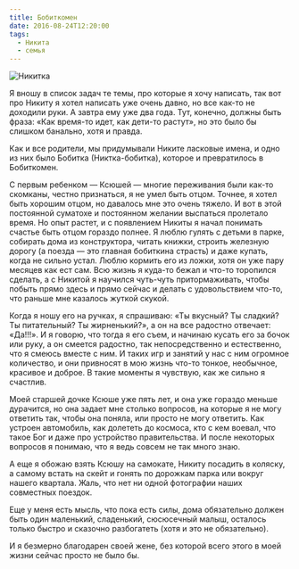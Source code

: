 ```yaml
---
title: Бобиткомен
date: 2016-08-24T12:20:00
tags:
  - Никита
  - семья
---
```


![Никитка](/images/nikita.jpg)

Я вношу в список задач те темы, про которые я хочу написать, так вот про Никиту я хотел написать уже очень давно, но все
как-то не доходили руки. А завтра ему уже два года. Тут, конечно, должны быть фраза: «Как время-то идет, как дети-то
растут», но это было бы слишком банально, хотя и правда.

Как и все родители, мы придумывали Никите ласковые имена, и одно из них было Бобитка (Никтка-бобитка), которое и
превратилось в Бобиткомен.

С первым ребенком — Ксюшей — многие переживания были как-то скомканы, честно признаться, я не умел быть отцом. Точнее, я
хотел быть хорошим отцом, но давалось мне это очень тяжело. И вот в этой постоянной суматохе и постоянном желании
выспаться пролетало время. Но опыт растет, и с появлением Никиты я начал понимать счастье быть отцом гораздо полнее. Я
люблю гулять с детьми в парке, собирать дома из конструктора, читать книжки, строить железную дорогу (а поезда — это
главная бобиткина страсть) и даже купать, когда не сильно устал. Люблю кормить его из ложки, хотя он уже пару месяцев
как ест сам. Всю жизнь я куда-то бежал и что-то торопился сделать, а с Никитой я научился чуть-чуть притормаживать,
чтобы побыть прямо здесь и прямо сейчас и делать с удовольствием что-то, что раньше мне казалось жуткой скукой.

Когда я ношу его на ручках, я спрашиваю: «Ты вкусный? Ты сладкий? Ты питательный? Ты жирненький?», а он на все радостно
отвечает: «Да!!!». И я говорю, что тогда я его съем, и начинаю кусать его за бочок или руку, а он смеется радостно, так
непосредственно и естественно, что я смеюсь вместе с ним. И таких игр и занятий у нас с ним огромное количество, и они
привносят в мою жизнь что-то тонкое, необычное, красивое и доброе. В такие моменты я чувствую, как же сильно я счастлив.

Моей старшей дочке Ксюше уже пять лет, и она уже гораздо меньше дурачится, но она задает мне столько вопросов, на
которые я не могу ответить так, чтобы она поняла, или просто не могу ответить. Как устроен автомобиль, как долететь до
космоса, кто с кем воевал, что такое Бог и даже про устройство правительства. И после некоторых вопросов я понимаю, что я
ведь совсем не так много знаю.

А еще я обожаю взять Ксюшу на самокате, Никиту посадить в коляску, а самому встать на скейт и гонять по дорожкам парка
или вокруг нашего квартала. Жаль, что нет ни одной фотографии наших совместных поездок.

Еще у меня есть мысль, что пока есть силы, дома обязательно должен быть один маленький, сладенький, сюсюсечный малыш,
осталось только быстро и сказочно разбогатеть (хотя и это не обязательно).

И я безмерно благодарен своей жене, без которой всего этого в моей жизни сейчас просто не было бы.
